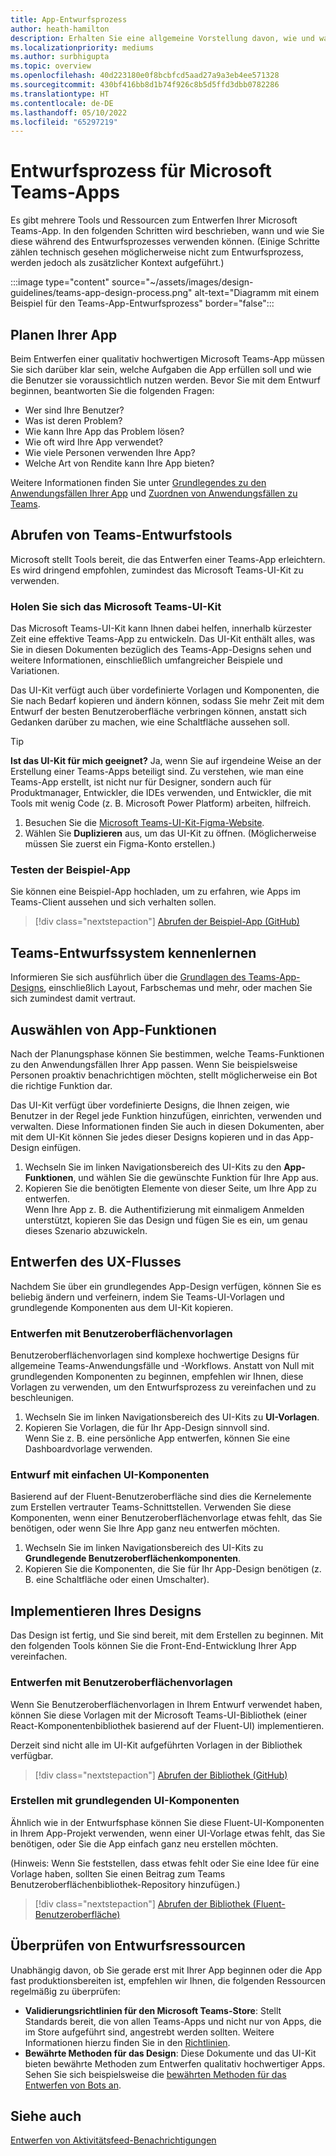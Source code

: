 ```yaml
---
title: App-Entwurfsprozess
author: heath-hamilton
description: Erhalten Sie eine allgemeine Vorstellung davon, wie und wann Sie Microsoft-Tools und -Ressourcen verwenden können, um eine effektive Microsoft Teams-App zu entwerfen.
ms.localizationpriority: mediums
ms.author: surbhigupta
ms.topic: overview
ms.openlocfilehash: 40d223180e0f8bcbfcd5aad27a9a3eb4ee571328
ms.sourcegitcommit: 430bf416bb8d1b74f926c8b5d5ffd3dbb0782286
ms.translationtype: HT
ms.contentlocale: de-DE
ms.lasthandoff: 05/10/2022
ms.locfileid: "65297219"
---
```

# <a name="design-process-for-microsoft-teams-apps"></a>Entwurfsprozess für Microsoft Teams-Apps

Es gibt mehrere Tools und Ressourcen zum Entwerfen Ihrer Microsoft Teams-App. In den folgenden Schritten wird beschrieben, wann und wie Sie diese während des Entwurfsprozesses verwenden können. (Einige Schritte zählen technisch gesehen möglicherweise nicht zum Entwurfsprozess, werden jedoch als zusätzlicher Kontext aufgeführt.)

:::image type="content" source="~/assets/images/design-guidelines/teams-app-design-process.png" alt-text="Diagramm mit einem Beispiel für den Teams-App-Entwurfsprozess" border="false":::

## <a name="plan-your-app"></a>Planen Ihrer App

Beim Entwerfen einer qualitativ hochwertigen Microsoft Teams-App müssen Sie sich darüber klar sein, welche Aufgaben die App erfüllen soll und wie die Benutzer sie voraussichtlich nutzen werden. Bevor Sie mit dem Entwurf beginnen, beantworten Sie die folgenden Fragen:

* Wer sind Ihre Benutzer?
* Was ist deren Problem?
* Wie kann Ihre App das Problem lösen?
* Wie oft wird Ihre App verwendet?
* Wie viele Personen verwenden Ihre App?
* Welche Art von Rendite kann Ihre App bieten?

Weitere Informationen finden Sie unter [Grundlegendes zu den Anwendungsfällen Ihrer App](~/concepts/design/understand-use-cases.md) und [Zuordnen von Anwendungsfällen zu Teams](~/concepts/design/map-use-cases.md).

## <a name="get-teams-design-tools"></a>Abrufen von Teams-Entwurfstools

Microsoft stellt Tools bereit, die das Entwerfen einer Teams-App erleichtern. Es wird dringend empfohlen, zumindest das Microsoft Teams-UI-Kit zu verwenden.

### <a name="get-the-microsoft-teams-ui-kit"></a>Holen Sie sich das Microsoft Teams-UI-Kit

Das Microsoft Teams-UI-Kit kann Ihnen dabei helfen, innerhalb kürzester Zeit eine effektive Teams-App zu entwickeln. Das UI-Kit enthält alles, was Sie in diesen Dokumenten bezüglich des Teams-App-Designs sehen und weitere Informationen, einschließlich umfangreicher Beispiele und Variationen.

Das UI-Kit verfügt auch über vordefinierte Vorlagen und Komponenten, die Sie nach Bedarf kopieren und ändern können, sodass Sie mehr Zeit mit dem Entwurf der besten Benutzeroberfläche verbringen können, anstatt sich Gedanken darüber zu machen, wie eine Schaltfläche aussehen soll.

> [!TIP]
> **Ist das UI-Kit für mich geeignet?** Ja, wenn Sie auf irgendeine Weise an der Erstellung einer Teams-Apps beteiligt sind. Zu verstehen, wie man eine Teams-App erstellt, ist nicht nur für Designer, sondern auch für Produktmanager, Entwickler, die IDEs verwenden, und Entwickler, die mit Tools mit wenig Code (z. B. Microsoft Power Platform) arbeiten, hilfreich.

1. Besuchen Sie die [Microsoft Teams-UI-Kit-Figma-Website](https://www.figma.com/community/file/916836509871353159).
1. Wählen Sie **Duplizieren** aus, um das UI-Kit zu öffnen. (Möglicherweise müssen Sie zuerst ein Figma-Konto erstellen.)

### <a name="try-the-sample-app"></a>Testen der Beispiel-App

Sie können eine Beispiel-App hochladen, um zu erfahren, wie Apps im Teams-Client aussehen und sich verhalten sollen.

> [!div class="nextstepaction"]
> [Abrufen der Beispiel-App (GitHub)](https://github.com/OfficeDev/Microsoft-Teams-Samples/tree/main/samples/tab-ui-templates/ts)

## <a name="learn-teams-design-system"></a>Teams-Entwurfssystem kennenlernen

Informieren Sie sich ausführlich über die [Grundlagen des Teams-App-Designs](design-teams-app-fundamentals.md), einschließlich Layout, Farbschemas und mehr, oder machen Sie sich zumindest damit vertraut.

## <a name="choose-app-capabilities"></a>Auswählen von App-Funktionen

Nach der Planungsphase können Sie bestimmen, welche Teams-Funktionen zu den Anwendungsfällen Ihrer App passen. Wenn Sie beispielsweise Personen proaktiv benachrichtigen möchten, stellt möglicherweise ein Bot die richtige Funktion dar.

Das UI-Kit verfügt über vordefinierte Designs, die Ihnen zeigen, wie Benutzer in der Regel jede Funktion hinzufügen, einrichten, verwenden und verwalten. Diese Informationen finden Sie auch in diesen Dokumenten, aber mit dem UI-Kit können Sie jedes dieser Designs kopieren und in das App-Design einfügen.

1. Wechseln Sie im linken Navigationsbereich des UI-Kits zu den **App-Funktionen**, und wählen Sie die gewünschte Funktion für Ihre App aus.
1. Kopieren Sie die benötigten Elemente von dieser Seite, um Ihre App zu entwerfen.<br />
   Wenn Ihre App z. B. die Authentifizierung mit einmaligem Anmelden unterstützt, kopieren Sie das Design und fügen Sie es ein, um genau dieses Szenario abzuwickeln.

## <a name="design-your-ux-flow"></a>Entwerfen des UX-Flusses

Nachdem Sie über ein grundlegendes App-Design verfügen, können Sie es beliebig ändern und verfeinern, indem Sie Teams-UI-Vorlagen und grundlegende Komponenten aus dem UI-Kit kopieren.

### <a name="design-with-ui-templates"></a>Entwerfen mit Benutzeroberflächenvorlagen

Benutzeroberflächenvorlagen sind komplexe hochwertige Designs für allgemeine Teams-Anwendungsfälle und -Workflows. Anstatt von Null mit grundlegenden Komponenten zu beginnen, empfehlen wir Ihnen, diese Vorlagen zu verwenden, um den Entwurfsprozess zu vereinfachen und zu beschleunigen.

1. Wechseln Sie im linken Navigationsbereich des UI-Kits zu **UI-Vorlagen**.
1. Kopieren Sie Vorlagen, die für Ihr App-Design sinnvoll sind.<br />
   Wenn Sie z. B. eine persönliche App entwerfen, können Sie eine Dashboardvorlage verwenden.

### <a name="design-with-basic-ui-components"></a>Entwurf mit einfachen UI-Komponenten

Basierend auf der Fluent-Benutzeroberfläche sind dies die Kernelemente zum Erstellen vertrauter Teams-Schnittstellen. Verwenden Sie diese Komponenten, wenn einer Benutzeroberflächenvorlage etwas fehlt, das Sie benötigen, oder wenn Sie Ihre App ganz neu entwerfen möchten.

1. Wechseln Sie im linken Navigationsbereich des UI-Kits zu **Grundlegende Benutzeroberflächenkomponenten**.
1. Kopieren Sie die Komponenten, die Sie für Ihr App-Design benötigen (z. B. eine Schaltfläche oder einen Umschalter).

## <a name="implement-your-design"></a>Implementieren Ihres Designs

Das Design ist fertig, und Sie sind bereit, mit dem Erstellen zu beginnen. Mit den folgenden Tools können Sie die Front-End-Entwicklung Ihrer App vereinfachen.

### <a name="build-with-ui-templates"></a>Entwerfen mit Benutzeroberflächenvorlagen

Wenn Sie Benutzeroberflächenvorlagen in Ihrem Entwurf verwendet haben, können Sie diese Vorlagen mit der Microsoft Teams-UI-Bibliothek (einer React-Komponentenbibliothek basierend auf der Fluent-UI) implementieren.

Derzeit sind nicht alle im UI-Kit aufgeführten Vorlagen in der Bibliothek verfügbar.

> [!div class="nextstepaction"]
> [Abrufen der Bibliothek (GitHub)](https://github.com/OfficeDev/microsoft-teams-ui-component-library)

### <a name="build-with-basic-ui-components"></a>Erstellen mit grundlegenden UI-Komponenten

Ähnlich wie in der Entwurfsphase können Sie diese Fluent-UI-Komponenten in Ihrem App-Projekt verwenden, wenn einer UI-Vorlage etwas fehlt, das Sie benötigen, oder Sie die App einfach ganz neu erstellen möchten. 

(Hinweis: Wenn Sie feststellen, dass etwas fehlt oder Sie eine Idee für eine Vorlage haben, sollten Sie einen Beitrag zum Teams Benutzeroberflächenbibliothek-Repository hinzufügen.)

> [!div class="nextstepaction"]
> [Abrufen der Bibliothek (Fluent-Benutzeroberfläche)](https://fluentsite.z22.web.core.windows.net/)

## <a name="review-design-resources"></a>Überprüfen von Entwurfsressourcen

Unabhängig davon, ob Sie gerade erst mit Ihrer App beginnen oder die App fast produktionsbereiten ist, empfehlen wir Ihnen, die folgenden Ressourcen regelmäßig zu überprüfen:

* **Validierungsrichtlinien für den Microsoft Teams-Store**: Stellt Standards bereit, die von allen Teams-Apps und nicht nur von Apps, die im Store aufgeführt sind, angestrebt werden sollten. Weitere Informationen hierzu finden Sie in den [Richtlinien](~/concepts/deploy-and-publish/appsource/prepare/teams-store-validation-guidelines.md).
* **Bewährte Methoden für das Design**: Diese Dokumente und das UI-Kit bieten bewährte Methoden zum Entwerfen qualitativ hochwertiger Apps. Sehen Sie sich beispielsweise die [bewährten Methoden für das Entwerfen von Bots an](~/bots/design/bots.md#best-practices).

## <a name="see-also"></a>Siehe auch

[Entwerfen von Aktivitätsfeed-Benachrichtigungen](~/concepts/design/activity-feed-notifications.md)
